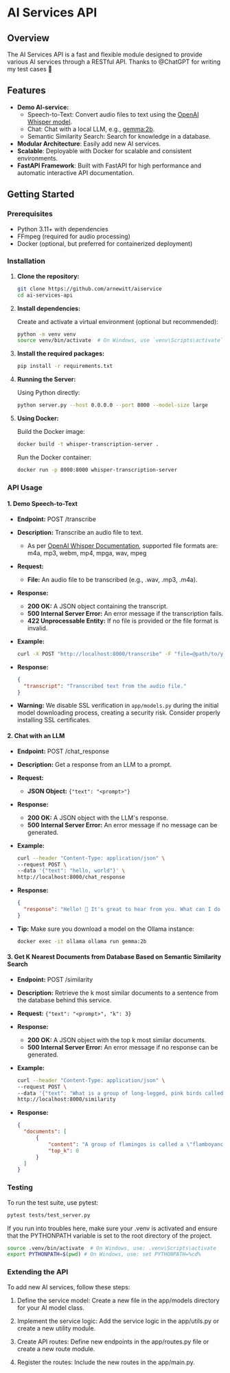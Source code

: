 # AI Services API

## Overview

The AI Services API is a fast and flexible module designed to provide various AI services through a RESTful API. Thanks to @ChatGPT for writing my test cases 🤗

## Features

- **Demo AI-service:**
  - Speech-to-Text: Convert audio files to text using the [OpenAI Whisper model](https://github.com/openai/whisper).
  - Chat: Chat with a local LLM, e.g., [gemma:2b](https://huggingface.co/google/gemma-2b).
  - Semantic Similarity Search: Search for knowledge in a database.
- **Modular Architecture**: Easily add new AI services.
- **Scalable**: Deployable with Docker for scalable and consistent environments.
- **FastAPI Framework**: Built with FastAPI for high performance and automatic interactive API documentation.

## Getting Started

### Prerequisites

- Python 3.11+ with dependencies
- FFmpeg (required for audio processing)
- Docker (optional, but preferred for containerized deployment)

### Installation

1. **Clone the repository:**

    ```bash
    git clone https://github.com/arnewitt/aiservice
    cd ai-services-api
    ```

2. **Install dependencies:**

    Create and activate a virtual environment (optional but recommended):

    ```bash
    python -m venv venv
    source venv/bin/activate  # On Windows, use `venv\Scripts\activate` instead
    ```

3. **Install the required packages:**

    ```bash
    pip install -r requirements.txt
    ```

4. **Running the Server:**

    Using Python directly:

    ```bash
    python server.py --host 0.0.0.0 --port 8000 --model-size large
    ```

5. **Using Docker:**

    Build the Docker image:

    ```bash
    docker build -t whisper-transcription-server .
    ```

    Run the Docker container:

    ```bash
    docker run -p 8000:8000 whisper-transcription-server
    ```

### API Usage

#### 1. Demo Speech-to-Text

- **Endpoint:** POST /transcribe
- **Description:** Transcribe an audio file to text.
  - As per [OpenAI Whisper Documentation](https://help.openai.com/en/articles/7031512-whisper-audio-api-faq), supported file formats are: m4a, mp3, webm, mp4, mpga, wav, mpeg
- **Request:**
  - **File:** An audio file to be transcribed (e.g., .wav, .mp3, .m4a).
- **Response:**
  - **200 OK:** A JSON object containing the transcript.
  - **500 Internal Server Error:** An error message if the transcription fails.
  - **422 Unprocessable Entity:** If no file is provided or the file format is invalid.
- **Example:**

    ```bash
    curl -X POST "http://localhost:8000/transcribe" -F "file=@path/to/your/audiofile.m4a"
    ```

- **Response:**

    ```json
    {
      "transcript": "Transcribed text from the audio file."
    }
    ```

- **Warning:** We disable SSL verification in `app/models.py` during the initial model downloading process, creating a security risk. Consider properly installing SSL certificates.

#### 2. Chat with an LLM

- **Endpoint:** POST /chat_response
- **Description:** Get a response from an LLM to a prompt.
- **Request:**
  - **JSON Object:** `{"text": "<prompt>"}`
- **Response:**
  - **200 OK:** A JSON object with the LLM's response.
  - **500 Internal Server Error:** An error message if no message can be generated.
- **Example:**

    ```bash
    curl --header "Content-Type: application/json" \
    --request POST \
    --data '{"text": "hello, world"}' \
    http://localhost:8000/chat_response
    ```

- **Response:**

    ```json
    {
      "response": "Hello! 👋 It's great to hear from you. What can I do for you today? 😊"
    }
    ```

- **Tip:** Make sure you download a model on the Ollama instance:

    ```bash
    docker exec -it ollama ollama run gemma:2b
    ```

#### 3. Get K Nearest Documents from Database Based on Semantic Similarity Search

- **Endpoint:** POST /similarity
- **Description:** Retrieve the k most similar documents to a sentence from the database behind this service.
- **Request:** `{"text": "<prompt>", "k": 3}`
- **Response:**
  - **200 OK:** A JSON object with the top k most similar documents.
  - **500 Internal Server Error:** An error message if no response can be generated.
- **Example:**

    ```bash
    curl --header "Content-Type: application/json" \
    --request POST \
    --data '{"text": "What is a group of long-legged, pink birds called?", "k": 1}' \
    http://localhost:8000/similarity
    ```

- **Response:**

    ```json
    {
      "documents": [
          {
              "content": "A group of flamingos is called a \"flamboyance.\"",
              "top_k": 0
          }
      ]
    }
    ```

### Testing

To run the test suite, use pytest:

```bash
pytest tests/test_server.py
```

If you run into troubles here, make sure your .venv is activated and ensure that the PYTHONPATH variable is set to the root directory of the project.

```bash
source .venv/bin/activate  # On Windows, use: .venv\Scripts\activate
export PYTHONPATH=$(pwd) # On Windows, use: set PYTHONPATH=%cd%
```

### Extending the API
To add new AI services, follow these steps:

1. Define the service model: Create a new file in the app/models directory for your AI model class.

2. Implement the service logic: Add the service logic in the app/utils.py or create a new utility module.

3. Create API routes: Define new endpoints in the app/routes.py file or create a new route module.

4. Register the routes: Include the new routes in the app/main.py.